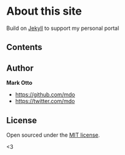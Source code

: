 # About this site

Build on [Jekyll](http://jekyllrb.com) to support my personal portal



## Contents





## Author

**Mark Otto**
- <https://github.com/mdo>
- <https://twitter.com/mdo>


## License

Open sourced under the [MIT license](LICENSE.md).

<3
